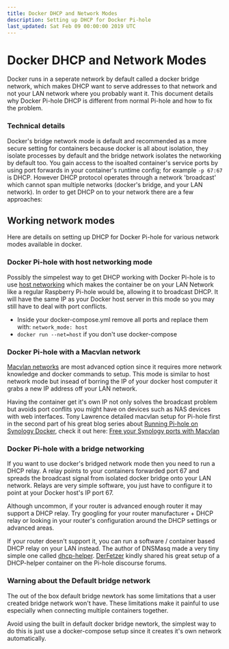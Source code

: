 ```yaml
---
title: Docker DHCP and Network Modes
description: Setting up DHCP for Docker Pi-hole
last_updated: Sat Feb 09 00:00:00 2019 UTC
---
```


# Docker DHCP and Network Modes

Docker runs in a seperate network by default called a docker bridge network, which makes DHCP want to serve addresses to that network and not your LAN network where you probably want it. This document details why Docker Pi-hole DHCP is different from normal Pi-hole and how to fix the problem.

### Technical details

Docker's bridge network mode is default and recommended as a more secure setting for containers because docker is all about isolation, they isolate processes by default and the bridge network isolates the networking by default too. You gain access to the isoalted container's service ports by using port forwards in your container's runtime config; for example `-p 67:67` is DHCP. However DHCP protocol operates through a network 'broadcast' which cannot span multiple networks (docker's bridge, and your LAN network). In order to get DHCP on to your network there are a few approaches:

## Working network modes

Here are details on setting up DHCP for Docker Pi-hole for various network modes available in docker.

### Docker Pi-hole with host networking mode

Possibly the simpelest way to get DHCP working with Docker Pi-hole is to use [host networking](https://docs.docker.com/network/host/) which makes the container be on your LAN Network like a regular Raspberry Pi-hole would be, allowing it to broadcast DHCP. It will have the same IP as your Docker host server in this mode so you may still have to deal with port conflicts.

- Inside your docker-compose.yml remove all ports and replace them with: `network_mode: host`
- `docker run --net=host` if you don't use docker-compose

### Docker Pi-hole with a Macvlan network

[Macvlan networks](https://docs.docker.com/network/macvlan/) are most advanced option since it requires more network knowledge and docker commands to setup. This mode is similar to host network mode but insead of borring the IP of your docker host computer it grabs a new IP address off your LAN network. 

Having the container get it's own IP not only solves the broadcast problem but avoids port conflits you might have on devices such as NAS devices with web interfaces. Tony Lawrence detailed macvlan setup for Pi-hole first in the second part of his great blog series about [Running Pi-hole on Synology Docker](http://tonylawrence.com/posts/unix/synology/running-pihole-inside-docker/), check it out here: [Free your Synology ports with Macvlan](http://tonylawrence.com/posts/unix/synology/free-your-synology-ports/)

### Docker Pi-hole with a bridge networking

If you want to use docker's bridged network mode then you need to run a DHCP relay. A relay points to your containers forwarded port 67 and spreads the broadcast signal from isolated docker bridge onto your LAN network.  Relays are very simple software, you just have to configure it to point at your Docker host's IP port 67.

Although uncommon, if your router is advanced enough router it may support a DHCP relay. Try googling for your router manufacturer + DHCP relay or looking in your router's configuration around the DHCP settings or advanced areas.

If your router doesn't support it, you can run a software / container based DHCP relay on your LAN instead.  The author of DNSMasq made a very tiny simple one called [dhcp-helper](http://thekelleys.org.uk/dhcp-helper/READ-ME). [DerFetzer](https://discourse.pi-hole.net/t/dhcp-with-docker-compose-and-bridge-networking/17038) kindly shared his great setup of a DHCP-helper container on the Pi-hole discourse forums.

### Warning about the Default bridge network

The out of the box default bridge newtork has some limitations that a user created bridge network won't have. These limitations make it painful to use especially when connecting multiple containers together.

Avoid using the built in default docker bridge newtork, the simplest way to do this is just use a docker-compose setup since it creates it's own network automatically.
